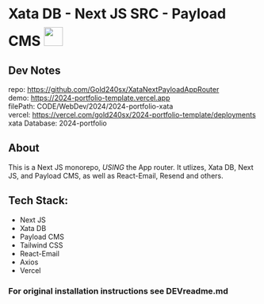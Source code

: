 # Xata DB - Next JS SRC - Payload CMS <img style=" height:38px; padding-top:10px;" src="https://i.ibb.co/ydRpMMZ/Untitled.png"/>


## Dev Notes

repo: https://github.com/Gold240sx/XataNextPayloadAppRouter<br />
demo: https://2024-portfolio-template.vercel.app<br />
filePath: CODE/WebDev/2024/2024-portfolio-xata <br />
vercel: https://vercel.com/gold240sx/2024-portfolio-template/deployments<br />
xata Database: 2024-portfolio <br />

## About

This is a Next JS monorepo, _USING_ the App router. It utlizes, Xata DB, Next JS, and Payload CMS, as well as React-Email, Resend and others.

## Tech Stack:

-   Next JS
-   Xata DB
-   Payload CMS
-   Tailwind CSS
-   React-Email
-   Axios
-   Vercel

### For original installation instructions see DEVreadme.md
